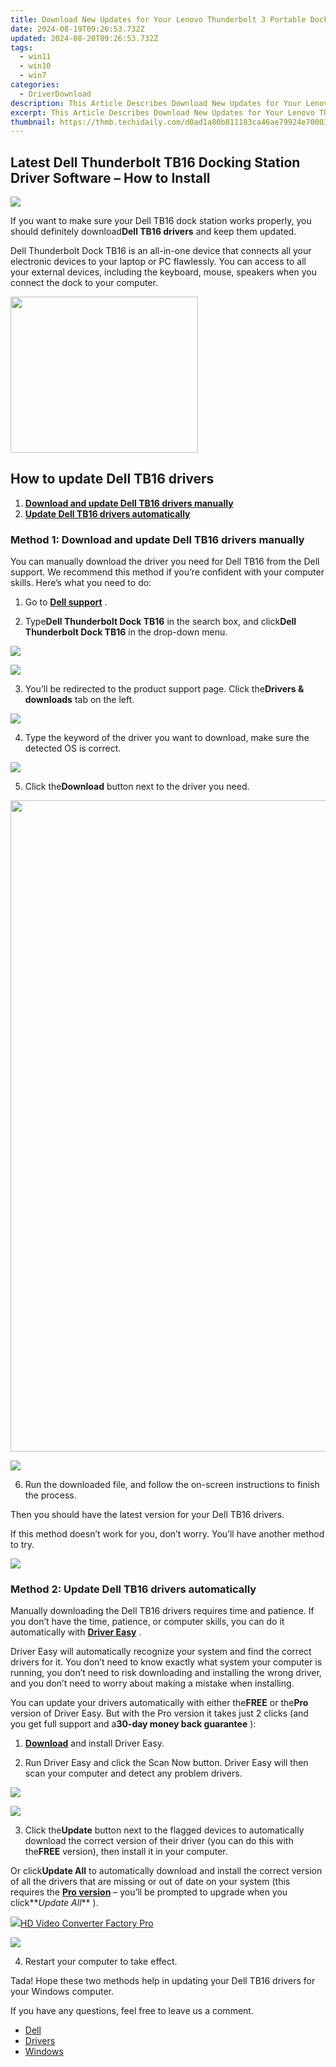 ```yaml
---
title: Download New Updates for Your Lenovo Thunderbolt 3 Portable Docking Station!
date: 2024-08-19T09:26:53.732Z
updated: 2024-08-20T09:26:53.732Z
tags:
  - win11
  - win10
  - win7
categories:
  - DriverDownload
description: This Article Describes Download New Updates for Your Lenovo Thunderbolt 3 Portable Docking Station!
excerpt: This Article Describes Download New Updates for Your Lenovo Thunderbolt 3 Portable Docking Station!
thumbnail: https://thmb.techidaily.com/d0ad1a80b811183ca46ae79924e7000317315a162e7cdec3aea5493a006f5c51.jpg
---
```


## Latest Dell Thunderbolt TB16 Docking Station Driver Software – How to Install

![](https://images.drivereasy.com/wp-content/uploads/2019/07/image-51.png)

 If you want to make sure your Dell TB16 dock station works properly, you should definitely download**Dell TB16 drivers** and keep them updated.

 Dell Thunderbolt Dock TB16 is an all-in-one device that connects all your electronic devices to your laptop or PC flawlessly. You can access to all your external devices, including the keyboard, mouse, speakers when you connect the dock to your computer.

<!-- affiliate ads begin -->
<a href="https://boody-eco-wear.pxf.io/c/5597632/1567905/13846" target="_top" id="1567905"><img src="//a.impactradius-go.com/display-ad/13846-1567905" border="0" alt="" width="300" height="250"/></a><img height="0" width="0" src="https://imp.pxf.io/i/5597632/1567905/13846" style="position:absolute;visibility:hidden;" border="0" />
<!-- affiliate ads end -->
## How to update Dell TB16 drivers

1. **[Download and update Dell TB16 drivers manually](https://tools.techidaily.com/drivereasy/download/)**
2. **[Update Dell TB16 drivers automatically](https://tools.techidaily.com/drivereasy/download/)**

### Method 1: Download and update Dell TB16 drivers manually

 You can manually download the driver you need for Dell TB16 from the Dell support. We recommend this method if you’re confident with your computer skills. Here’s what you need to do:

 1) Go to **[Dell support](https://shop-links.co/link/?exclusive=1&publisher_slug=itechdaily19598&url=https%3A%2F%2Fwww.dell.com%2Fsupport%2Fhome%2F)**  .

 2) Type**Dell Thunderbolt Dock TB16** in the search box, and click**Dell Thunderbolt Dock TB16** in the drop-down menu.

<!-- affiliate ads begin -->
<a href="https://secure.2checkout.com/order/checkout.php?PRODS=4620778&QTY=1&AFFILIATE=108875&CART=1"><img src="https://secure.avangate.com/images/merchant/07dd4d5a72f5740ef0f035f201951476/300__250banner.jpg" border="0"></a>
<!-- affiliate ads end -->
![](https://images.drivereasy.com/wp-content/uploads/2019/07/image-44.png)

 3) You’ll be redirected to the product support page. Click the**Drivers & downloads** tab on the left.

![](https://images.drivereasy.com/wp-content/uploads/2019/07/image-45.png)

 4) Type the keyword of the driver you want to download, make sure the detected OS is correct.

![](https://images.drivereasy.com/wp-content/uploads/2019/07/image-46.png)

 5) Click the**Download** button next to the driver you need.

<!-- affiliate ads begin -->
<a href="https://tokenmetrics.sjv.io/c/5597632/1864921/20702" target="_top" id="1864921"><img src="//a.impactradius-go.com/display-ad/20702-1864921" border="0" alt="" width="1251" height="1042"/></a>
<!-- affiliate ads end -->
![](https://images.drivereasy.com/wp-content/uploads/2019/07/image-47.png)

 6) Run the downloaded file, and follow the on-screen instructions to finish the process.

Then you should have the latest version for your Dell TB16 drivers.

 If this method doesn’t work for you, don’t worry. You’ll have another method to try.

<!-- affiliate ads begin -->
<a href="https://secure.2checkout.com/order/checkout.php?PRODS=4620778&QTY=1&AFFILIATE=108875&CART=1"><img src="https://secure.avangate.com/images/merchant/07dd4d5a72f5740ef0f035f201951476/728__90banner.jpg" border="0"></a>
<!-- affiliate ads end -->
### Method 2: Update Dell TB16 drivers automatically

 Manually downloading the Dell TB16 drivers requires time and patience. If you don’t have the time, patience, or computer skills, you can do it automatically with **[Driver Easy](https://tools.techidaily.com/drivereasy/download/)**  .

 Driver Easy will automatically recognize your system and find the correct drivers for it. You don’t need to know exactly what system your computer is running, you don’t need to risk downloading and installing the wrong driver, and you don’t need to worry about making a mistake when installing.

 You can update your drivers automatically with either the**FREE** or the**Pro** version of Driver Easy. But with the Pro version it takes just 2 clicks (and you get full support and a**30-day money back guarantee** ):

 1) **[Download](https://tools.techidaily.com/drivereasy/download/)**  and install Driver Easy.

 2) Run Driver Easy and click the Scan Now button. Driver Easy will then scan your computer and detect any problem drivers.

<!-- affiliate ads begin -->
<a href="https://secure.2checkout.com/order/checkout.php?PRODS=4728277&QTY=1&AFFILIATE=108875&CART=1"><img src="https://secure.avangate.com/images/merchant/f7f07e7dab09533bc71247a5b29a7373/products/1_iDeviceMessageBox.png" border="0"></a>
<!-- affiliate ads end -->
![](https://images.drivereasy.com/wp-content/uploads/2019/07/image-49.png)

 3) Click the**Update** button next to the flagged devices to automatically download the correct version of their driver (you can do this with the**FREE** version), then install it in your computer.

 Or click**Update All** to automatically download and install the correct version of all the drivers that are missing or out of date on your system (this requires the **[Pro version](https://tools.techidaily.com/drivereasy/download/)**  – you’ll be prompted to upgrade when you click**_Update All_** ).

<!-- affiliate ads begin -->
<a href="https://secure.2checkout.com/order/checkout.php?PRODS=4537546&QTY=1&AFFILIATE=108875&CART=1"><img src="https://secure.avangate.com/images/merchant/4b0a0290ad7df100b77e86839989a75e/products/7_copy_2_2_hdpro.png" border="0">HD Video Converter Factory Pro</a>
<!-- affiliate ads end -->
![](https://images.drivereasy.com/wp-content/uploads/2019/07/image-50.png)

4) Restart your computer to take effect.

 Tada! Hope these two methods help in updating your Dell TB16 drivers for your Windows computer.

If you have any questions, feel free to leave us a comment.

* [Dell](https://tools.techidaily.com/drivereasy/download/)
* [Drivers](https://tools.techidaily.com/drivereasy/download/)
* [Windows](https://tools.techidaily.com/drivereasy/download/)

<ins class="adsbygoogle"
     style="display:block"
     data-ad-format="autorelaxed"
     data-ad-client="ca-pub-7571918770474297"
     data-ad-slot="1223367746"></ins>



<ins class="adsbygoogle"
     style="display:block"
     data-ad-client="ca-pub-7571918770474297"
     data-ad-slot="8358498916"
     data-ad-format="auto"
     data-full-width-responsive="true"></ins>


